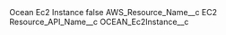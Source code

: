 <?xml version="1.0" encoding="UTF-8"?>
<CustomMetadata xmlns="http://soap.sforce.com/2006/04/metadata" xmlns:xsi="http://www.w3.org/2001/XMLSchema-instance" xmlns:xsd="http://www.w3.org/2001/XMLSchema">
    <label>Ocean Ec2 Instance</label>
    <protected>false</protected>
    <values>
        <field>AWS_Resource_Name__c</field>
        <value xsi:type="xsd:string">EC2</value>
    </values>
    <values>
        <field>Resource_API_Name__c</field>
        <value xsi:type="xsd:string">OCEAN_Ec2Instance__c</value>
    </values>
</CustomMetadata>
